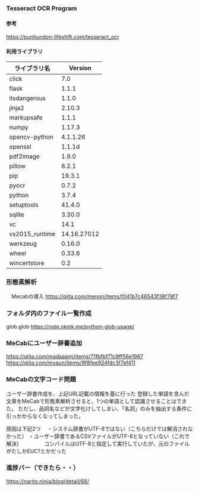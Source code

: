 ### Tesseract OCR Program

#### 参考
https://punhundon-lifeshift.com/tesseract_ocr

#### 利用ライブラリ
|ライブラリ名|Version|
|------|----|
|click|7.0|
|flask|1.1.1|
|itsdangerous|1.1.0|  
|jinja2|2.10.3|
|markupsafe|1.1.1|
|numpy|1.17.3|
|opencv-python|4.1.1.26|
|openssl|1.1.1d|
|pdf2image|1.9.0|
|pillow|6.2.1|
|pip|19.3.1|
|pyocr|0.7.2|
|python|3.7.4|
|setuptools|41.4.0|
|sqlite|3.30.0|
|vc|14.1|
|vs2015_runtime|14.16.27012|
|werkzeug|0.16.0|
|wheel|0.33.6|
|wincertstore|0.2|

### 形態素解析
　Mecabの導入
 https://qiita.com/menon/items/f041b7c46543f38f78f7

### フォルダ内のファイル一覧作成
  glob.glob
  https://note.nkmk.me/python-glob-usage/
  
### MeCabにユーザー辞書追加
  https://qiita.com/madaaamj/items/71fbfbf71c9ff56e1987
  https://qiita.com/myaun/items/9f8fee924fdc3f7ef411

### MeCabの文字コード問題
  ユーザー辞書作成を、上記URL記載の情報を基に行った
  登録した単語を含んだ文章をMeCabで形態素解析させると、1つの単語として認識させることはできた。
  ただし、品詞名などが文字化けしてしまい、「名詞」のみを抽出する条件に引っかからなくなってしまった。
  
  原因は下記2つ
  　・システム辞書がUTF-8ではない（こちらだけでは解消されなかった）
    ・ユーザー辞書であるCSVファイルがUTF-8となっていない（これで解決）
　　　　コンパイルはUTF-8と指定して実行していたが、元のファイルがたしかEUC?とかだった

### 進捗バー（できたら・・）
  https://narito.ninja/blog/detail/68/
